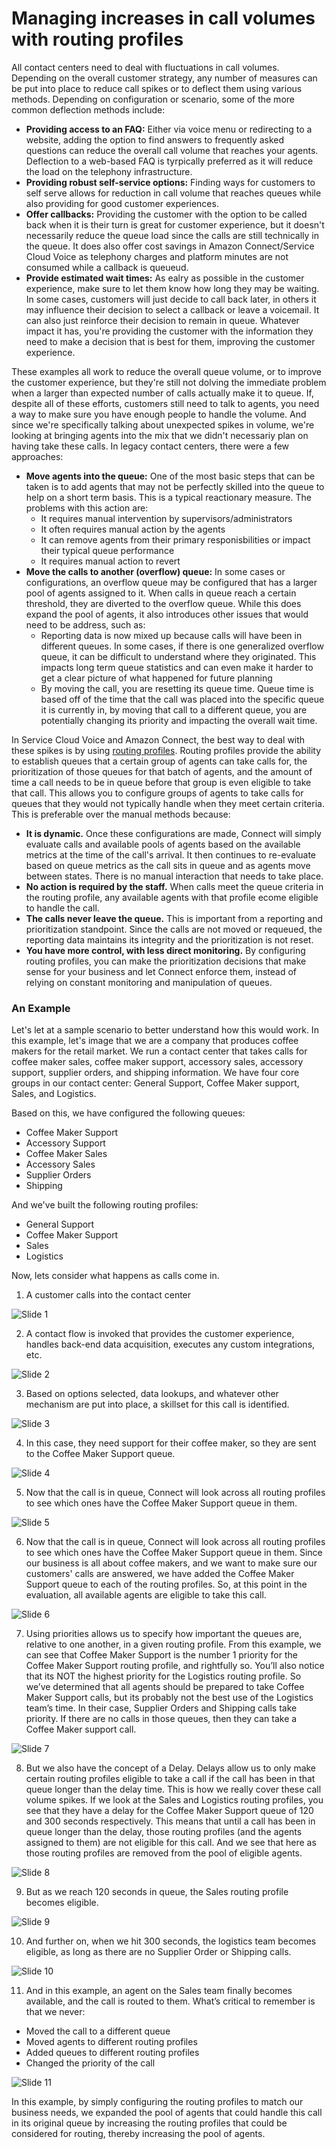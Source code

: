 # Managing increases in call volumes with routing profiles
All contact centers need to deal with fluctuations in call volumes. Depending on the overall customer strategy, any number of measures can be put into place to reduce call spikes or to deflect them using various methods. Depending on configuration or scenario, some of the more common deflection methods include:
* **Providing access to an FAQ:** Either via voice menu or redirecting to a website, adding the option to find answers to frequently asked questions can reduce the overall call volume that reaches your agents. Deflection to a web-based FAQ is tyrpically preferred as it will reduce the load on the telephony infrastructure. 
* **Providing robust self-service options:** Finding ways for customers to self serve allows for reduction in call volume that reaches queues while also providing for good customer experiences. 
* **Offer callbacks:** Providing the customer with the option to be called back when it is their turn is great for customer experience, but it doesn't necessarily reduce the queue load since the calls are still technically in the queue. It does also offer cost savings in Amazon Connect/Service Cloud Voice as telephony charges and platform minutes are not consumed while a callback is queueud.
* **Provide estimated wait times:** As ealry as possible in the customer experience, make sure to let them know how long they may be waiting. In some cases, customers will just decide to call back later, in others it may influence their decision to select a callback or leave a voicemail. It can also just reinforce their decision to remain in queue. Whatever impact it has, you're providing the customer with the information they need to make a decision that is best for them, improving the customer experience. 

These examples all work to reduce the overall queue volume, or to improve the customer experience, but they're still not dolving the immediate problem when a larger than expected number of calls actually make it to queue. If, despite all of these efforts, customers still need to talk to agents, you need a way to make sure you have enough people to handle the volume. And since we're specifically talking about unexpected spikes in volume, we're looking at bringing agents into the mix that we didn't necessariy plan on having take these calls. In legacy contact centers, there were a few approaches:
* **Move agents into the queue:** One of the most basic steps that can be taken is to add agents that may not be perfectly skilled into the queue to help on a short term basis. This is a typical reactionary measure. The problems with this action are:
  * It requires manual intervention by supervisors/administrators
  * It often requires manual action by the agents 
  * It can remove agents from their primary responisbilities or impact their typical queue performance
  * It requires manual action to revert
* **Move the calls to another (overflow) queue:** In some cases or configurations, an overflow queue may be configured that has a larger pool of agents assigned to it. When calls in queue reach a certain threshold, they are diverted to the overflow queue. While this does expand the pool of agents, it also introduces other issues that would need to be address, such as:
  * Reporting data is now mixed up because calls will have been in different queues. In some cases, if there is one generalized overflow queue, it can be difficult to understand where they originated. This impacts long term queue statistics and can even make it harder to get a clear picture of what happened for future planning
  * By moving the call, you are resetting its queue time.  Queue time is based off of the time that the call was placed into the specific queue it is currently in, by moving that call to a different queue, you are potentially changing its priority and impacting the overall wait time. 

In Service Cloud Voice and Amazon Connect, the best way to deal with these spikes is by using [routing profiles](https://docs.aws.amazon.com/connect/latest/adminguide/concepts-routing.html). Routing profiles provide the ability to establish queues that a certain group of agents can take calls for, the prioritization of those queues for that batch of agents, and the amount of time a call needs to be in queue before that group is even eligible to take that call. This allows you to configure groups of agents to take calls for queues that they would not typically handle when they meet certain criteria. This is preferable over the manual methods because:
* **It is dynamic.** Once these configurations are made, Connect will simply evaluate calls and available pools of agents based on the available metrics at the time of the call's arrival. It then continues to re-evaluate based on queue metrics as the call sits in queue and as agents move between states. There is no manual interaction that needs to take place.
* **No action is required by the staff.** When calls meet the queue criteria in the routing profile, any available agents with that profile ecome eligible to handle the call. 
* **The calls never leave the queue.** This is important from a reporting and prioritization standpoint. Since the calls are not moved or requeued, the reporting data maintains its integrity and the prioritization is not reset.
* **You have more control, with less direct monitoring.** By configuring routing profiles, you can make the prioritization decisions that make sense for your business and let Connect enforce them, instead of relying on constant monitoring and manipulation of queues. 

### An Example
Let's let at a sample scenario to better understand how this would work. In this example, let's image that we are a company that produces coffee makers for the retail market. We run a contact center that takes calls for coffee maker sales, coffee maker support, accessory sales, accessory support, supplier orders, and shipping information. We have four core groups in our contact center: General Support, Coffee Maker support, Sales, and Logistics. 

Based on this, we have configured the following queues:
* Coffee Maker Support
* Accessory Support
* Coffee Maker Sales
* Accessory Sales
* Supplier Orders
* Shipping

And we've built the following routing profiles:
* General Support
* Coffee Maker Support
* Sales
* Logistics

Now, lets consider what happens as calls come in. 

1. A customer calls into the contact center

![Slide 1](img/routing/01.png)

2. A contact flow is invoked that provides the customer experience, handles back-end data acquisition, executes any custom integrations, etc.

![Slide 2](img/routing/02.png)

3. Based on options selected, data lookups, and whatever other mechanism are put into place, a skillset for this call is identified. 

![Slide 3](img/routing/03.png)

4. In this case, they need support for their coffee maker, so they are sent to the Coffee Maker Support queue.

![Slide 4](img/routing/04.png)
 
5. Now that the call is in queue, Connect will look across all routing profiles to see which ones have the Coffee Maker Support queue in them. 

![Slide 5](img/routing/05.png)
 
6. Now that the call is in queue, Connect will look across all routing profiles to see which ones have the Coffee Maker Support queue in them. Since our business is all about coffee makers, and we want to make sure our customers' calls are answered, we have added the Coffee Maker Support queue to each of the routing profiles. So, at this point in the evaluation, all available agents are eligible to take this call.

![Slide 6](img/routing/06.png)

7. Using priorities allows us to specify how important the queues are, relative to one another, in a given routing profile. From this example, we can see that Coffee Maker Support is the number 1 priority for the Coffee Maker Support routing profile, and rightfully so. You’ll also notice that its NOT the highest priority for the Logistics routing profile. So we’ve determined that all agents should be prepared to take Coffee Maker Support calls, but its probably not the best use of the Logistics team’s time. In their case, Supplier Orders and Shipping calls take priority. If there are no calls in those queues, then they can take a Coffee Maker support call.

![Slide 7](img/routing/07.png)

8. But we also have the concept of a Delay. Delays allow us to only make certain routing profiles eligible to take a call if the call has been in that queue longer than the delay time. This is how we really cover these call volume spikes. If we look at the Sales and Logistics routing profiles, you see that they have a delay for the Coffee Maker Support queue of 120 and 300 seconds respectively. This means that until a call has been in queue longer than the delay, those routing profiles (and the agents assigned to them) are not eligible for this call. And we see that here as those routing profiles are removed from the pool of eligible agents.

![Slide 8](img/routing/08.png)

9. But as we reach 120 seconds in queue, the Sales routing profile becomes eligible. 

![Slide 9](img/routing/09.png)

10. And further on, when we hit 300 seconds, the logistics team becomes eligible, as long as there are no Supplier Order or Shipping calls.

![Slide 10](img/routing/10.png)

11. And in this example, an agent on the Sales team finally becomes available, and the call is routed to them. What’s critical to remember is that we never:
 - Moved the call to a different queue
 - Moved agents to different routing profiles
 - Added queues to different routing profiles
 - Changed the priority of the call

![Slide 11](img/routing/11.png)

In this example, by simply configuring the routing profiles to match our business needs, we expanded the pool of agents that could handle this call in its original queue by increasing the routing profiles that could be considered for routing, thereby increasing the pool of agents. 
